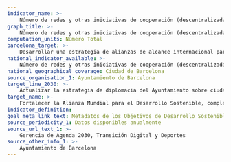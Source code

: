 ```yaml
---
indicator_name: >-
	Número de redes y otras iniciativas de cooperación (descentralizada o multinivel) en las que se participa
graph_title: >-
	Número de redes y otras iniciativas de cooperación (descentralizada o multinivel) en las que se participa
computation_units: Número Total
barcelona_target: >-
	Desarrollar una estrategia de alianzas de alcance internacional para impulsar la consecución de los objetivos de la Agenda 2030
national_indicator_available: >-
	Número de redes y otras iniciativas de cooperación (descentralizada o multinivel) en las que se participa
national_geographical_coverage: Ciudad de Barcelona
source_organisation_1: Ayuntamiento de Barcelona
target_line_2030: >-
	Actualizar la estrategia de diplomacia del Ayuntamiento sobre ciudades, maximizando el alcance y la calidad de las alianzas para contribuir a la consecución de los objetivos de desarrollo sostenible de la Agenda 2030 
target_name: >-
	Fortalecer la Alianza Mundial para el Desarrollo Sostenible, complementada por alianzas entre múltiples actores que movilicen y promuevan el intercambio de conocimientos, experiencia, tecnología y recursos financieros, con el fin de apoyar la consecución de los objetivos de desarrollo sostenible en todos los países, particularmente en los países en desarrollo
indicator_definition:
goal_meta_link_text: Metadatos de los Objetivos de Desarrollo Sostenible de las Naciones Unidas (pdf 894kB)
source_periodicity_1: Datos disponibles anualmente
source_url_text_1: >-
    Gerencia de Agenda 2030, Transición Digital y Deportes
source_other_info_1: >-
    Ayuntamiento de Barcelona
---
```

